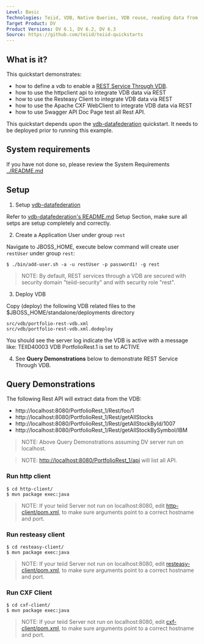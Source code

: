 ```yaml
---
Level: Basic
Technologies: Teiid, VDB, Native Queries, VDB reuse, reading data from JDBC, delimited file, REST Service Through VDB
Target Product: DV
Product Versions: DV 6.1, DV 6.2, DV 6.3
Source: https://github.com/teiid/teiid-quickstarts
---
```


## What is it?

This quickstart demonstrates:

* how to define a vdb to enable a [REST Service Through VDB](https://docs.jboss.org/author/display/TEIID/REST+Service+Through+VDB).
* how to use the httpclient api to integrate VDB data via REST
* how to use the Resteasy Client to integrate VDB data via REST
* how to use the Apache CXF WebClient to integrate VDB data via REST
* how to use Swagger API Doc Page test all Rest API.

This quickstart depends upon the [vdb-datafederation](../vdb-datafederation) quickstart.  It needs to be deployed prior to running this example.

## System requirements

If you have not done so, please review the System Requirements [../README.md](../README.md)

## Setup

1)  Setup [vdb-datafederation](../vdb-datafederation)

Refer to [vdb-datafederation's README.md](../vdb-datafederation/README.md) Setup Section, make sure all setps are setup completely and correctly.

2) Create a Application User under group `rest`

Navigate to JBOSS_HOME, execute below command will create user `restUser` under group `rest`:

~~~
$ ./bin/add-user.sh -a -u restUser -p password1! -g rest
~~~ 

> NOTE: By default, REST services through a VDB are secured with security domain "teiid-security" and with security role "rest".
		
3)  Deploy VDB

Copy (deploy) the following VDB related files to the $JBOSS_HOME/standalone/deployments directory

~~~
src/vdb/portfolio-rest-vdb.xml
src/vdb/portfolio-rest-vdb.xml.dodeploy
~~~

You should see the server log indicate the VDB is active with a message like:  TEIID40003 VDB PortfolioRest.1 is set to ACTIVE

4) See **Query Demonstrations** below to demonstrate REST Service Through VDB.

## Query Demonstrations

The following Rest API will extract data from the VDB:

* http://localhost:8080/PortfolioRest_1/Rest/foo/1
* http://localhost:8080/PortfolioRest_1/Rest/getAllStocks
* http://localhost:8080/PortfolioRest_1/Rest/getAllStockById/1007
* http://localhost:8080/PortfolioRest_1/Rest/getAllStockBySymbol/IBM

> NOTE: Above Query Demonstrations assuming DV server run on localhost.

> NOTE: [http://localhost:8080/PortfolioRest_1/api](http://localhost:8080/PortfolioRest_1/api) will list all API.

### Run http client

~~~
$ cd http-client/
$ mvn package exec:java
~~~

> NOTE: If your teiid Server not run on localhost:8080, edit [http-client/pom.xml](http-client/pom.xml), to make sure arguments point to a correct hostname and port.

### Run resteasy client

~~~
$ cd resteasy-client/
$ mvn package exec:java
~~~

> NOTE: If your teiid Server not run on localhost:8080, edit [resteasy-client/pom.xml](resteasy-client/pom.xml), to make sure arguments point to a correct hostname and port.

### Run CXF Client

~~~
$ cd cxf-client/
$ mvn package exec:java
~~~

> NOTE: If your teiid Server not run on localhost:8080, edit [cxf-client/pom.xml](cxf-client/pom.xml), to make sure arguments point to a correct hostname and port.
